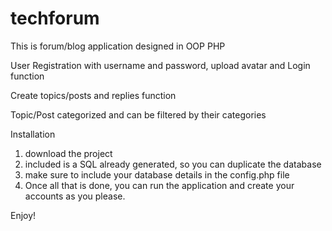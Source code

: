 # techforum

This is forum/blog application designed in OOP PHP

User Registration with username and password, upload avatar and Login function

Create topics/posts and replies function

Topic/Post categorized and can be filtered by their categories

Installation 
1. download the project 
2. included is a SQL already generated, so you can duplicate the database
3. make sure to include your database details in the config.php file
4. Once all that is done, you can run the application and create your accounts as you please.

Enjoy!
